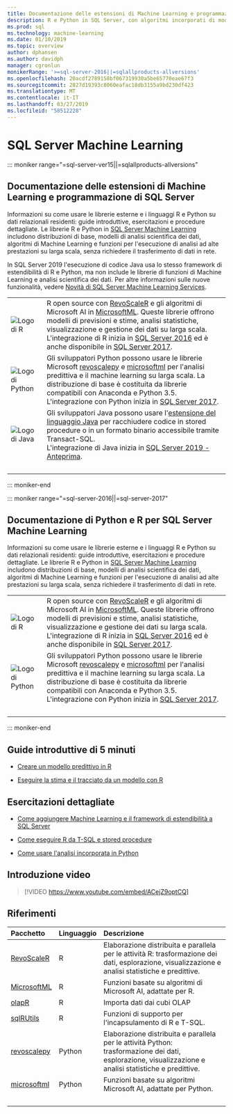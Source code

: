 ```yaml
---
title: Documentazione delle estensioni di Machine Learning e programmazione di R e Python - Machine Learning SQL Server
description: R e Python in SQL Server, con algoritmi incorporati di modellazione Data science e machine learning per l'analisi dati su larga scala di livello enterprise.
ms.prod: sql
ms.technology: machine-learning
ms.date: 01/10/2019
ms.topic: overview
author: dphansen
ms.author: davidph
manager: cgronlun
monikerRange: '>=sql-server-2016||=sqlallproducts-allversions'
ms.openlocfilehash: 20acdf2789158bf067319930a5be65770eae67f3
ms.sourcegitcommit: 2827d19393c8060eafac18db3155a9bd230df423
ms.translationtype: MT
ms.contentlocale: it-IT
ms.lasthandoff: 03/27/2019
ms.locfileid: "58512228"
---
```

# <a name="sql-server-machine-learning"></a>SQL Server Machine Learning

::: moniker range="=sql-server-ver15||=sqlallproducts-allversions"

## <a name="sql-server-machine-learning-and-programming-extensions-documentation"></a>Documentazione delle estensioni di Machine Learning e programmazione di SQL Server

Informazioni su come usare le librerie esterne e i linguaggi R e Python su dati relazionali residenti: guide introduttive, esercitazioni e procedure dettagliate. Le librerie R e Python in [SQL Server Machine Learning](what-is-sql-server-machine-learning.md) includono distribuzioni di base, modelli di analisi scientifica dei dati, algoritmi di Machine Learning e funzioni per l'esecuzione di analisi ad alte prestazioni su larga scala, senza richiedere il trasferimento di dati in rete.

In SQL Server 2019 l'esecuzione di codice Java usa lo stesso framework di estendibilità di R e Python, ma non include le librerie di funzioni di Machine Learning e analisi scientifica dei dati. Per altre informazioni sulle nuove funzionalità, vedere [Novità di SQL Server Machine Learning Services](what-s-new-in-sql-server-machine-learning-services.md).

|   |   |
|---|:--|
| ![Logo di R](media/index/logo_r.png) | R open source con [RevoScaleR](/machine-learning-server/r-reference/revoscaler/revoscaler) e gli algoritmi di Microsoft AI in [MicrosoftML](/machine-learning-server/r-reference/microsoftml/microsoftml-package). Queste librerie offrono modelli di previsioni e stime, analisi statistiche, visualizzazione e gestione dei dati su larga scala.<br/>L'integrazione di R inizia in [SQL Server 2016](install/sql-r-services-windows-install.md) ed è anche disponibile in [SQL Server 2017](install/sql-machine-learning-services-windows-install.md). |
| ![Logo di Python](media/index/logo_python.png) | Gli sviluppatori Python possono usare le librerie Microsoft [revoscalepy](/machine-learning-server/python-reference/revoscalepy/revoscalepy-package) e [microsoftml](/machine-learning-server/python-reference/microsoftml/microsoftml-package) per l'analisi predittiva e il machine learning su larga scala. La distribuzione di base è costituita da librerie compatibili con Anaconda e Python 3.5.<br/>L'integrazione con Python inizia in [SQL Server 2017](install/sql-machine-learning-services-windows-install.md). |
| ![Logo di Java](media/index/logo_java.png) | Gli sviluppatori Java possono usare l'[estensione del linguaggio Java](java/extension-java.md) per racchiudere codice in stored procedure o in un formato binario accessibile tramite Transact-SQL.<br/>L'integrazione di Java inizia in [SQL Server 2019 - Anteprima](install/sql-machine-learning-services-ver15.md). |
| &nbsp; | &nbsp; |
::: moniker-end

::: moniker range="=sql-server-2016||=sql-server-2017"

## <a name="sql-server-machine-learning-r-and-python-documentation"></a>Documentazione di Python e R per SQL Server Machine Learning

Informazioni su come usare le librerie esterne e i linguaggi R e Python su dati relazionali residenti: guide introduttive, esercitazioni e procedure dettagliate. Le librerie R e Python in [SQL Server Machine Learning](what-is-sql-server-machine-learning.md) includono distribuzioni di base, modelli di analisi scientifica dei dati, algoritmi di Machine Learning e funzioni per l'esecuzione di analisi ad alte prestazioni su larga scala, senza richiedere il trasferimento di dati in rete.

|   |   |
|---|:--|
| ![Logo di R](media/index/logo_r.png) | R open source con [RevoScaleR](/machine-learning-server/r-reference/revoscaler/revoscaler) e gli algoritmi di Microsoft AI in [MicrosoftML](/machine-learning-server/r-reference/microsoftml/microsoftml-package). Queste librerie offrono modelli di previsioni e stime, analisi statistiche, visualizzazione e gestione dei dati su larga scala.<br/>L'integrazione di R inizia in [SQL Server 2016](install/sql-r-services-windows-install.md) ed è anche disponibile in [SQL Server 2017](install/sql-machine-learning-services-windows-install.md). |
| ![Logo di Python](media/index/logo_python.png) | Gli sviluppatori Python possono usare le librerie Microsoft [revoscalepy](/machine-learning-server/python-reference/revoscalepy/revoscalepy-package) e [microsoftml](/machine-learning-server/python-reference/microsoftml/microsoftml-package) per l'analisi predittiva e il machine learning su larga scala. La distribuzione di base è costituita da librerie compatibili con Anaconda e Python 3.5.<br/>L'integrazione con Python inizia in [SQL Server 2017](install/sql-machine-learning-services-windows-install.md). |
| &nbsp; | &nbsp; |
::: moniker-end

## <a name="5-minute-quickstarts"></a>Guide introduttive di 5 minuti

- [Creare un modello predittivo in R](tutorials/rtsql-create-a-predictive-model-r.md)

- [Eseguire la stima e il tracciato da un modello con R](tutorials/rtsql-predict-and-plot-from-model.md)

## <a name="step-by-step-tutorials"></a>Esercitazioni dettagliate

- [Come aggiungere Machine Learning e il framework di estendibilità a SQL Server](install/sql-machine-learning-services-windows-install.md)

- [Come eseguire R da T-SQL e stored procedure](tutorials/sqldev-in-database-r-for-sql-developers.md)

- [Come usare l'analisi incorporata in Python](tutorials/sqldev-in-database-python-for-sql-developers.md)

## <a name="video-introduction"></a>Introduzione video

> [!VIDEO https://www.youtube.com/embed/ACejZ9optCQ]

## <a name="reference"></a>Riferimenti

| Pacchetto | Linguaggio | Descrizione |
|:--------|:---------|:------------|
| [RevoScaleR](/machine-learning-server/r-reference/revoscaler/revoscaler) | R | Elaborazione distribuita e parallela per le attività R: trasformazione dei dati, esplorazione, visualizzazione e analisi statistiche e predittive. |
| [MicrosoftML](/machine-learning-server/r-reference/microsoftml/microsoftml-package) | R | Funzioni basate su algoritmi di Microsoft AI, adattate per R. |
| [olapR](/machine-learning-server/r-reference/olapr/olapr) | R | Importa dati dai cubi OLAP |
| [sqlRUtils](/machine-learning-server/r-reference/sqlrutils/sqlrutils) | R | Funzioni di supporto per l'incapsulamento di R e T-SQL. |
[revoscalepy](/machine-learning-server/python-reference/revoscalepy/revoscalepy-package) | Python | Elaborazione distribuita e parallela per le attività Python: trasformazione dei dati, esplorazione, visualizzazione e analisi statistiche e predittive. |
| [microsoftml](/machine-learning-server/python-reference/microsoftml/microsoftml-package) | Python | Funzioni basate su algoritmi Microsoft AI, adattate per Python. |
| &nbsp; | &nbsp; | &nbsp; |

